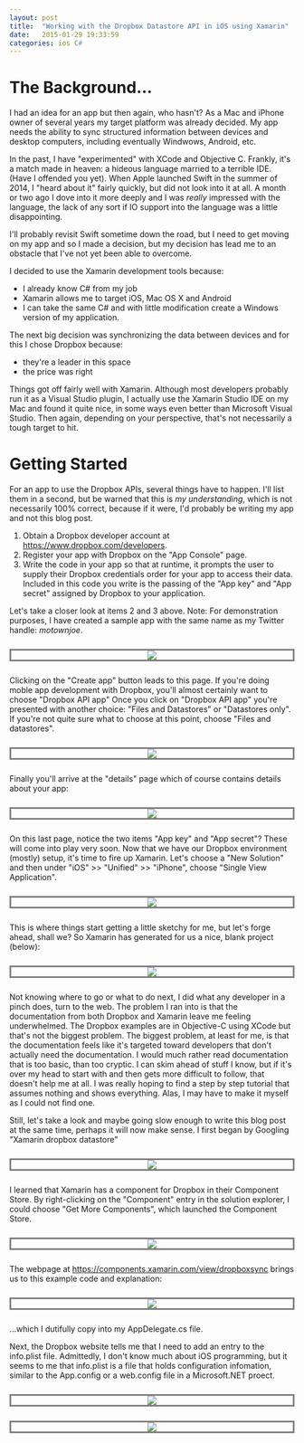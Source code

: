 ```yaml
---
layout: post
title:  "Working with the Dropbox Datastore API in iOS using Xamarin"
date:   2015-01-29 19:33:59
categories: ios C#
---
```



The Background...
==============

I had an idea for an app but then again, who hasn't?  As a Mac and iPhone owner of several years my target platform was already decided. My app needs the ability to sync structured information between devices and desktop computers, including eventually Windwows, Android, etc. 
 
In the past, I have "experimented" with XCode and Objective C. Frankly, it's a match made in heaven: a hideous language married to a terrible IDE. (Have I offended you yet).  When Apple launched Swift in the summer of 2014, I "heard about it" fairly quickly, but did not look into it at all. A month or two ago I dove into it more deeply and I was *really* impressed with the language, the lack of any sort if IO support into the language was a little disappointing. 

I'll probably revisit Swift sometime down the road, but I need to get moving on my app and so I made a decision, but my decision has lead me to an obstacle that I've not yet been able to overcome. 

I decided to use the Xamarin development tools because:

- I already know C# from my job
- Xamarin allows me to target iOS, Mac OS X and Android
- I can take the same C# and with little modification create a Windows version of my application.

The next big decision was synchronizing the data between devices and for this I chose Dropbox because:

- they're a leader in this space
- the price was right

Things got off fairly well with Xamarin. Although most developers probably run it as a Visual Studio plugin, I actually use the Xamarin Studio IDE on my Mac and found it quite nice, in some ways even better than Microsoft Visual Studio. Then again, depending on your perspective, that's not necessarily a tough target to hit.



Getting Started
===============

For an app to use the Dropbox APIs, several things have to happen.  I'll list them in a second, but be warned that this is *my understanding*, which is not necessarily 100% correct, because if it were, I'd probably be writing my app and not this blog post.

1. Obtain a Dropbox developer account at <https://www.dropbox.com/developers>.
2. Register your app with Dropbox on the "App Console" page.
3. Write the code in your app so that at runtime, it prompts the user to supply their Dropbox credentials order for your app to access their data. Included in this code you write is the passing of the "App key" and "App secret" assigned by Dropbox to your application.

Let's take a closer look at items 2 and 3 above. Note: For demonstration purposes, I have created a sample app with the same name as my Twitter handle: *motownjoe*.
 

<div style='text-align:center; border-style:solid; border-color:gray;margin-top:25px; margin-bottom:25px'>
<img src='/images/appconsole.png'  />
</div>
 

Clicking on the "Create app" button leads to this page.  If you're doing moble app development with Dropbox, you'll almost certainly want to choose "Dropbox API app" Once you click on "Dropbox API app" you're presented with another choice:  "Files and Datastores" or "Datastores only".  If you're not quite sure what to choose at this point, choose "Files and datastores".



 
<div style='text-align:center; border-style:solid; border-color:gray;margin-top:25px; margin-bottom:25px'>
<img src='/images/create2.png' />
</div>

 
Finally you'll arrive at the "details" page which of course contains details about your app:<br/>
 


<div style='text-align:center; border-style:solid; border-color:gray;margin-top:25px; margin-bottom:25px'>
	<img src='/images/details.png'  />
</div>

On this last page, notice the two items "App key" and "App secret"? These will come into play very soon.  Now that we have our Dropbox environment (mostly) setup, it's time to fire up Xamarin. Let's choose a "New Solution" and then under "iOS" >> "Unified" >> "iPhone", choose "Single View Application". 
 

<div style='text-align:center; border-style:solid; border-color:gray;margin-top:25px; margin-bottom:25px'>
	<img src='/images/newsolution.png'  />
</div>


This is where things start getting a little sketchy for me, but let's forge ahead, shall we? So Xamarin has generated for us a nice, blank project (below):




<div style='text-align:center; border-style:solid; border-color:gray;margin-top:25px; margin-bottom:25px'>
	<img src='/images/blankproj.png'  />
</div>

Not knowing where to go or what to do next, I did what any developer in a pinch does, turn to the web. The problem I ran into is that the documentation from both Dropbox and Xamarin leave me feeling underwhelmed. The Dropbox examples are in Objective-C using XCode but that's not the biggest problem.  The biggest problem, at least for me, is that the documentation feels like it's targeted toward developers that don't actually need the documentation.  I would much rather read documentation that is too basic, than too cryptic. I can skim ahead of stuff I know, but if it's over my head to start with and then gets more difficult to follow, that doesn't help me at all. I was really hoping to find a step by step tutorial that assumes nothing and shows everything. Alas, I may have to make it myself as I could not find one. 

Still, let's take a look and maybe going slow enough to write this blog post at the same time, perhaps it will now make sense. I first began by Googling "Xamarin dropbox datastore"



<div style='text-align:center; border-style:solid; border-color:gray;margin-top:25px; margin-bottom:25px'>
	<img src='/images/comp-store.png'  />
</div>

I learned that Xamarin has a component for Dropbox in their Component Store. By right-clicking on the "Component" entry in the solution explorer, I could choose "Get More Components", which launched the Component Store.




<div style='text-align:center; border-style:solid; border-color:gray;margin-top:25px; margin-bottom:25px'>
	<img src='/images/dropboxcomponent.png'  />
</div>



The webpage at <https://components.xamarin.com/view/dropboxsync> brings us to this example code and explanation:



<div style='text-align:center; border-style:solid; border-color:gray;margin-top:25px; margin-bottom:25px'>
	<img src='/images/code1.png'  />
</div>

...which I dutifully copy into my AppDelegate.cs file.

Next, the Dropbox website tells me that I need to add an entry to the info.plist file. Admittedly, I don't know much about iOS programming, but it seems to me that info.plist is a file that holds configuration infomation, similar to the App.config or a web.config file in a Microsoft.NET proect.

<div style='text-align:center; border-style:solid; border-color:gray;margin-top:25px; margin-bottom:25px'>
	<img src='/images/plist.png'  />
</div>



<div style='text-align:center; border-style:solid; border-color:gray;margin-top:25px; margin-bottom:25px'>
	<img src='/images/KeyAndSecretInCode.png'  />
</div>



